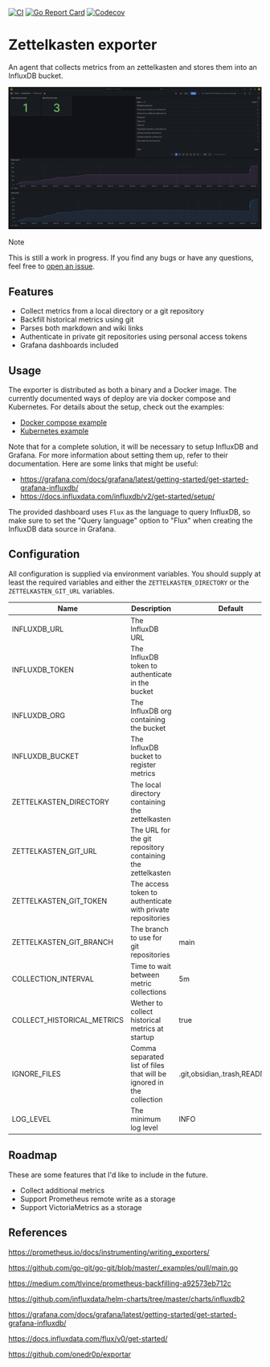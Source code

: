 [![CI](https://github.com/luissimas/zettelkasten-exporter/actions/workflows/check.yaml/badge.svg)](https://github.com/luissimas/zettelkasten-exporter/actions/workflows/check.yaml)
[![Go Report Card](https://goreportcard.com/badge/github.com/luissimas/zettelkasten-exporter)](https://goreportcard.com/report/github.com/luissimas/zettelkasten-exporter)
[![Codecov](https://codecov.io/github/luissimas/zettelkasten-exporter/coverage.svg?branch=main)](https://codecov.io/gh/luissimas/zettelkasten-exporter)

# Zettelkasten exporter

An agent that collects metrics from an zettelkasten and stores them into an InfluxDB bucket.

![](./docs/assets/dashboard.png)

> [!NOTE]
> This is still a work in progress. If you find any bugs or have any questions, feel free to [open an issue](https://github.com/luissimas/zettelkasten-exporter/issues/new/choose).

## Features

- Collect metrics from a local directory or a git repository
- Backfill historical metrics using git
- Parses both markdown and wiki links
- Authenticate in private git repositories using personal access tokens
- Grafana dashboards included

## Usage

The exporter is distributed as both a binary and a Docker image. The currently documented ways of deploy are via docker compose and Kubernetes. For details about the setup, check out the examples:

- [Docker compose example](./examples/compose)
- [Kubernetes example](./examples/kubernetes)

Note that for a complete solution, it will be necessary to setup InfluxDB and Grafana. For more information about setting them up, refer to their documentation. Here are some links that might be useful:

- https://grafana.com/docs/grafana/latest/getting-started/get-started-grafana-influxdb/
- https://docs.influxdata.com/influxdb/v2/get-started/setup/

The provided dashboard uses `Flux` as the language to query InfluxDB, so make sure to set the "Query language" option to "Flux" when creating the InfluxDB data source in Grafana.

## Configuration

All configuration is supplied via environment variables. You should supply at least the required variables and either the `ZETTELKASTEN_DIRECTORY` or the `ZETTELKASTEN_GIT_URL` variables.

| Name                       | Description                                                          | Default                        | Required |
| -------------------------- | -------------------------------------------------------------------- | ------------------------------ | -------- |
| INFLUXDB_URL               | The InfluxDB URL                                                     |                                | Yes      |
| INFLUXDB_TOKEN             | The InfluxDB token to authenticate in the bucket                     |                                | Yes      |
| INFLUXDB_ORG               | The InfluxDB org containing the bucket                               |                                | Yes      |
| INFLUXDB_BUCKET            | The InfluxDB bucket to register metrics                              |                                | Yes      |
| ZETTELKASTEN_DIRECTORY     | The local directory containing the zettelkasten                      |                                | No       |
| ZETTELKASTEN_GIT_URL       | The URL for the git repository containing the zettelkasten           |                                | No       |
| ZETTELKASTEN_GIT_TOKEN     | The access token to authenticate with private repositories           |                                | No       |
| ZETTELKASTEN_GIT_BRANCH    | The branch to use for git repositories                               | main                           | No       |
| COLLECTION_INTERVAL        | Time to wait between metric collections                              | 5m                             | No       |
| COLLECT_HISTORICAL_METRICS | Wether to collect historical metrics at startup                      | true                           | No       |
| IGNORE_FILES               | Comma separated list of files that will be ignored in the collection | .git,obsidian,.trash,README.md | No       |
| LOG_LEVEL                  | The minimum log level                                                | INFO                           | No       |

## Roadmap

These are some features that I'd like to include in the future.

- Collect additional metrics
- Support Prometheus remote write as a storage
- Support VictoriaMetrics as a storage

## References

https://prometheus.io/docs/instrumenting/writing_exporters/

https://github.com/go-git/go-git/blob/master/_examples/pull/main.go

https://medium.com/tlvince/prometheus-backfilling-a92573eb712c

https://github.com/influxdata/helm-charts/tree/master/charts/influxdb2

https://grafana.com/docs/grafana/latest/getting-started/get-started-grafana-influxdb/

https://docs.influxdata.com/flux/v0/get-started/

https://github.com/onedr0p/exportar

